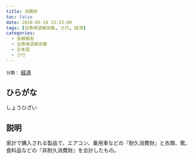 ```yaml
---
title: 消費財
toc: false
date: 2018-05-18 13:33:00
tags: [证券用语解说集, さ行, 経済]
categories:
  - 金融服务
  - 证券用语解说集
  - 日本語
  - さ行
---
```


`分類：` [経済](/tags/経済/)

## ひらがな

しょうひざい

## 説明

家計で購入される製品で、エアコン、乗用車などの『耐久消費財』と衣類、靴、食料品などの『非耐久消費財』を合計したもの。
